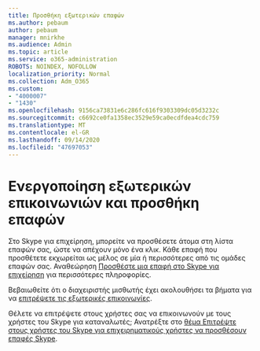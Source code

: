 ```yaml
---
title: Προσθήκη εξωτερικών επαφών
ms.author: pebaum
author: pebaum
manager: mnirkhe
ms.audience: Admin
ms.topic: article
ms.service: o365-administration
ROBOTS: NOINDEX, NOFOLLOW
localization_priority: Normal
ms.collection: Adm_O365
ms.custom:
- "4000007"
- "1430"
ms.openlocfilehash: 9156ca73831e6c286fc616f9303309dc05d3232c
ms.sourcegitcommit: c6692ce0fa1358ec3529e59ca0ecdfdea4cdc759
ms.translationtype: MT
ms.contentlocale: el-GR
ms.lasthandoff: 09/14/2020
ms.locfileid: "47697053"
---
```

# <a name="enable-external-communications-and-add-contacts"></a>Ενεργοποίηση εξωτερικών επικοινωνιών και προσθήκη επαφών

Στο Skype για επιχείρηση, μπορείτε να προσθέσετε άτομα στη λίστα επαφών σας, ώστε να απέχουν μόνο ένα κλικ. Κάθε επαφή που προσθέτετε εκχωρείται ως μέλος σε μία ή περισσότερες από τις ομάδες επαφών σας. Αναθεώρηση [Προσθέστε μια επαφή στο Skype για επιχείρηση](https://support.office.com/article/add-a-contact-in-skype-for-business-89338023-2adf-4f5c-90b6-f8b6f72fadd1) για περισσότερες πληροφορίες. 

Βεβαιωθείτε ότι ο διαχειριστής μισθωτής έχει ακολουθήσει τα βήματα για να [επιτρέψετε τις εξωτερικές επικοινωνίες](https://docs.microsoft.com/skypeforbusiness/set-up-skype-for-business-online/allow-users-to-contact-external-skype-for-business-users).

Θέλετε να επιτρέψετε στους χρήστες σας να επικοινωνούν με τους χρήστες του Skype για καταναλωτές; Ανατρέξτε στο [θέμα Επιτρέψτε στους χρήστες του Skype για επιχειρηματικούς χρήστες να προσθέσουν επαφές Skype](https://docs.microsoft.com/skypeforbusiness/set-up-skype-for-business-online/let-skype-for-business-users-add-skype-contacts). 